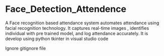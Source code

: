 # Face_Detection_Attendence
A Face recognition based attendance system automates attendance using facial recognition technology. It captures real-time images , identifies individual with pre trained model, and log attendance accurately. It is develop using python tkinter in visual studio code


Ignore gitignore file 

